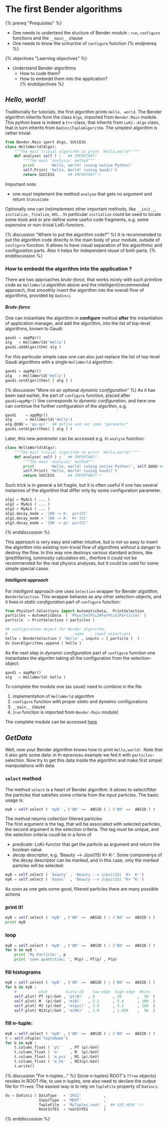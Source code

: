 # The first Bender algorithms 

{% prereq "Prequisites" %}
* One needs to undertand the stucture of Bender _module_ : `run`, `configure` functions 
and the `__main__` clause
* One needs to know the sctructire of `configure` function
{% endprereq %}

{% objectives "Learning objectives" %}
* Understand Bender algorithms
  * How to code them?
  * How to embedd them into the application?  
{% endobjectives %}


## _Hello, world!_ 

Traditionally for tutorials, the first algorithm prints `Hello, world`. 
The Bender algorithm inherits from the class `Algo`,  imported from `Bender.Main` module.
This python base is indeed a `C++`-class, that inherits from 
`LoKi::Algo` class, that in turn inherits from `DaVinciTupleAlgorithm`. 
The simplest algorithm is rather trivial:
```python
from Bender.Main iport Algo, SUCCESS 
class HelloWorld(Algo):
    """The most trivial algorithm to print 'Hello,world!'"""
    def analyse( self ) :   ## IMPORTANT! 
        """The main 'analysis' method"""        
        print       'Hello, world! (using native Python)'
        self.Print( 'Hello, World! (using Gaudi)')
        return SUCCESS      ## IMPORTANT!!! 
```
Important note:
 - one _must_ implement the method `analyse` that gets no argument and return `StatusCode`

Optionally one can (re)implement other important methods, like `__init__`,
`initialize` , `finalize`, etc...
In particular `initialize` could be used to locate some _tools_ and or pre-define some
useful code  fragments, e.g. some _expensive_ or non-trivial LoKi-functors.




{% discussion "Where to put the algorithm code?" %}
It is recommended to put the algorithm code directly in the main body of your module, 
outside of `configure` function. It allows to have visual separation of 
the algorithmic and configuration parts.  Also it helps for independent reuse of both parts. 
{% enddiscussion %}

### How to embedd the algorithm into the application ?

There are two approaches _brute-force_, that works nicely with such primitive code 
as `HelloWorld` algorithm above and the intelligent/recommended approach, that smoothly insert the algorithm into the overall flow of algorithms, provided by `DaVinci`

#### _Brute-force_

One can instantiate the algorithm in __configure__ method  **after** the instantiation of application manager, 
and add the algorithm, into the list of top-level algorithms, known to Gaudi:
```python
gaudi = appMgr() 
alg   = HelloWorld('Hello')
gaudi.addAlgorithm( alg )  
```
For this particular simple case one can also just replace the list of top-level Gaudi algorithms 
with a single `HelloWorld` algorithm:
```python
gaudi = appMgr() 
alg   = HelloWorld('Hello')
gaudi.setAlgorithms( [ alg ] )  
```
{% discussion "More on an optional _dynamic configuration_" %}
As it has been said earlier, the part of `configure` function, placed after `gaudi=appMgr()` line 
corresponds to _dynamic configuration_, 
and here one can continue the further configuration of the algorthm, e.g. 
```python
gaudi    = appMgr() 
alg      = HelloWorld('Hello')
alg.QUQU = 'qu-qu!'  ## define and set some "parameter" 
gaudi.setAlgorithms( [ alg ] )  
```
Later, this new _parameter_ can be accessed e.g. in `analyse` function:
```python
class HelloWorld(Algo):
    """The most trivial algorithm to print 'Hello,world!'"""
    def analyse( self ) :   ## IMPORTANT! 
        """The main 'analysis' method"""        
        print       'Hello, world! (using native Python)', self.QUQU ## use "parameter"
        self.Print( 'Hello, World! (using Gaudi)')
        return SUCCESS      ## IMPORTANT!!! 
```

Such trick is in general a bit fragile, but it is often useful if one has 
several instances of the algorithm that differ only by some  configuration parameter.
```python
alg1 = MyALG ( ... ) 
alg2 = MyALG ( ... ) 
alg3 = MyALG ( ... ) 
alg1.decay_mode = '[D0 -> K-  pi+]CC'
alg2.decay_mode = '[D0 -> K-  K+ ]CC'
alg3.decay_mode = '[D0 -> pi- pi+]CC'
```
{% enddiscussion %}

This approach is very easy and rather intuitive, but is not so easy to insert the algorithm 
into existing non-trivial flow of algorithms without  a danger to destroy the flow.
In this  way one destroys various standard actions, like (pre)filtering, 
luminosity calculation etc., 
therfore it could not be recommended for the real physics analyses, but 
it could be used for some  simple special cases.

#### _Intelligent approach_ 

For _intelligent_ approach one uses `Selection` wrapper for Bender algotithm, `BenderSelection`. 
This wrapper behaves as any other selection-objects, and it lives 
in _static configuration_ part of `configure` function:
```python
from PhysConf.Selections import AutomaticData,  PrintSelection
particles = AutomaticData  ( 'Phys/SelPsi2KForPsiX/Particles' ) 
particle  = PrintSelection ( particles )  

## configuration object for Bender algorithm:
#                              name   , input selections 
hello = BenderSelection ( 'Hello' , inputs = [ particle ]  )  
dv.UserAlgorithms.append ( hello )
```
As the next step in _dynamic configuration_ part of `configure` function
one instantiates the  algoritm taking all the configuration from  the selection-object:
```python
gaudi = appMgr() 
alg   = HelloWorld( hello ) 
```

To complete the module one (as usual) need to combine in the file
 1. implementation of `HelloWorld` algorithm
 2. `configure` function with proper _static_ and _dynamic_ configurations
 3. `__main__` clause
 4. (`run` function is imported from `Bender.Main` module)
    
The complete module can be accessed [here](https://gist.github.com/VanyaBelyaev/82c6b51790a9a692f04569aa51a879d2)

##  _GetData_ 

Well, now your Bender algorithm knows how to print `Hello,world!`. 
Note that it also gets some data: in th epreviosu example we fed 
it with `particles`-selection. Now try to get this data inside 
the algorithm and make first simpel manipulations with data

### `select` method 
The method `select`  is a heart of Bender algorithm. It allows to select/filter 
the particles that satisfies some criteria from the input particles.
The basic usage is:
```python
myB = self.select ( 'myB' , ('B0' ==  ABSID ) | ('B0' ==  ABSID ) )
```
The method returns collection filtered particles  
The first argument is the tag, that will be associated with    selected particles, 
the second    argument is the selection  criteria. 
The tag _*must*_ be unique, and the selection  criteria coudl be in a form of
  - _predicate_:  LoKi-functor that get the particle as  argument and return the boolean value
  - _decay descriptor_, e.g.  'Beauty --> J/psi(1S) K+ K-'. Some componenys of the decay descriptor can be  _marked_, and in this case, only the _marked_ partcles will be selected:
```python
myB = self.select ( 'beauty' , 'Beauty --> J/psi(1S)  K+  K-')
myK = self.select ( 'kaons'  , 'Beauty --> J/psi(1S) ^K+ ^K-')
```

As soon  as one gets  some good, filtered particles there are many possible actions  
### print it!
```python
myB = self.select ( 'myB' , ('B0' ==  ABSID ) | ('B0' ==  ABSID ) )
print myB 
```
### loop
```python
myB = self.select ( 'myB' , ('B0' ==  ABSID ) | ('B0' ==  ABSID ) )
for b in myB : 
    print 'My Particle:', p 
    print 'some quantities: ', M(p) , PT(p) , P(p)  
```

### fill histograms 
```python
myB = self.select ( 'myB' , ('B0' ==  ABSID ) | ('B0' ==  ABSID ) )
for b in myB : 
    #          what        histo-ID    low-edge  high-edge  #bins 
    self.plot( PT (p)/GeV , 'pt(B)'  , 0        , 20       ,  50  ) 
    self.plot( M  (p)/GeV , 'm(B)'   , 5.2      , 5.4      , 100  ) 
    self.plot( M1 (p)/GeV , 'm(psi)' , 3.0      , 3.2      , 100  )
    self.plot( M23(p)/GeV , 'm(KK)'  , 1.0      , 1.050    ,  50  )
```

### fill n-tuple:
```python
myB = self.select ( 'myB' , ('B0' ==  ABSID ) | ('B0' ==  ABSID ) )
t = self.nTuple('TupleName') 
for b in myB : 
    t.column_float ( 'pt'    , PT (p)/GeV) 
    t.column_float ( 'm'     , M  (p)/GeV) 
    t.column_float ( 'm_psi' , M1 (p)/GeV) 
    t.column_float ( 'm_kk'  , M23(p)/GeV) 
    t.write() 
```
{% discussion "For n-tuples..." %}
Sicne n-tuples( ROOT's `TTree` objects) resides in ROOT-file, 
to use n-tuples, one also need to declare the output file for `TTree`s:
The easiest   way is to rely  on `TupleFile` property of `DaVinci`:
```python
dv = DaVinci ( DataType   = '2012'          ,
               InputType  = 'MDST'          ,
               TupleFile  = 'MyTuples.root' ,  ## SEE HERE !!! 
               RootInTES  = rootInTES       )
```
{% enddiscussion %} 
  